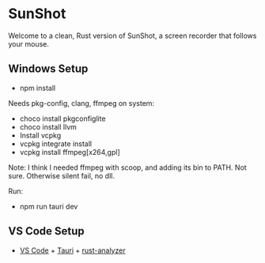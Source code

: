 # SunShot

Welcome to a clean, Rust version of SunShot, a screen recorder that follows your mouse.

## Windows Setup

- npm install

Needs pkg-config, clang, ffmpeg on system:

- choco install pkgconfiglite
- choco install llvm
- Install vcpkg
- vcpkg integrate install
- vcpkg install ffmpeg[x264,gpl]

Note: I think I needed ffmpeg with scoop, and adding its bin to PATH. Not sure. Otherwise silent fail, no dll.

Run:

- npm run tauri dev

## VS Code Setup

- [VS Code](https://code.visualstudio.com/) + [Tauri](https://marketplace.visualstudio.com/items?itemName=tauri-apps.tauri-vscode) + [rust-analyzer](https://marketplace.visualstudio.com/items?itemName=rust-lang.rust-analyzer)
